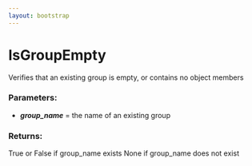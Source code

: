 ```yaml
---
layout: bootstrap
---
```


# IsGroupEmpty

Verifies that an existing group is empty, or contains no object members
          

### Parameters:

- ***group_name*** = the name of an existing group
        

### Returns:


True or False if group_name exists
None if group_name does not exist
        


